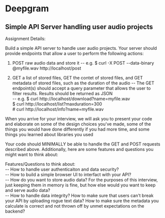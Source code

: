 # Deepgram
<h2>Simple API Server handling user audio projects</h2>


Assignment Details:

Build a simple API server to handle user audio projects. 
Your server should provide endpoints that allow a user to perform the following actions: 

1. POST raw audio data and store it
-- e.g. $ curl -X POST --data-binary @myfile.wav http://localhost/post

2. GET a list of stored files, GET the contet of stored files, and GET metadata of stored files, such as the duration of the audio
-- The GET endpoint(s) should accept a query parameter that allows the user to filter results. Results should be returned as JSON  
-- e.g. $ curl http://localhost/download?name=myfile.wav  
        $ curl http://localhost/list?maxduration=300  
        # curl http://localhost/info?name=myfile.wav  

When you arrive for your interview, we will ask you to present your code and elaborate on some of the design choices you've made, some of the things you would have done differently if you had more time, and some things you learned about libraries you used  

Your code should MINIMALLY be able to handle the GET and POST requests described above. Additionally, here are some features and questions you might want to think about:  

Features/Questions to think about:  
-- How to handle user authenticaiton and data security?  
-- How to build a simple browser UI to interfact with your API?  
-- How do you want to store audio data? For the purposes of this interview, just keeping them in memory is fine, but how else would you want to keep and serve audio data?  
-- How to handle data integrity? How to make sure that users can't break your API by uploading rogue text data? How to make sure the metadata you calculate is correct and not thrown off by unmet expectations on the backend?  
